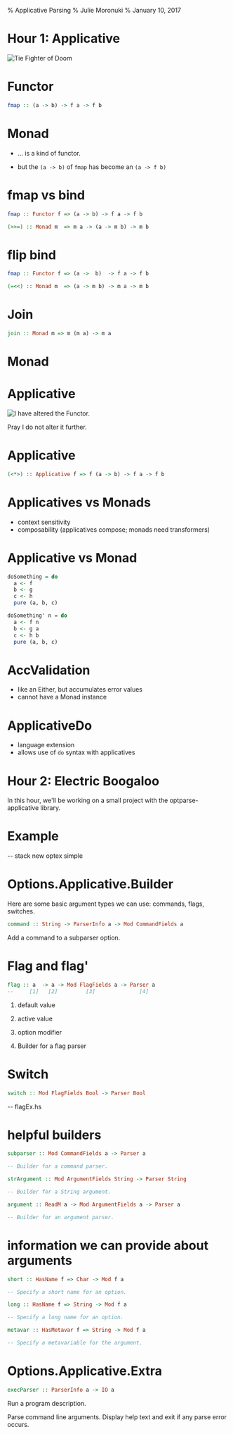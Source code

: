 % Applicative Parsing
% Julie Moronuki
% January 10, 2017

# Hour 1: Applicative

![Tie Fighter of Doom](vaders-tie-fighter.jpg)

# Functor

```haskell
fmap :: (a -> b) -> f a -> f b
```

# Monad

- ... is a kind of functor.

- but the `(a -> b)` of `fmap` has become an `(a -> f b)`

# fmap vs bind

```haskell
fmap :: Functor f => (a -> b) -> f a -> f b

(>>=) :: Monad m  => m a -> (a -> m b) -> m b
```

# flip bind

```haskell
fmap :: Functor f => (a ->  b)  -> f a -> f b

(=<<) :: Monad m  => (a -> m b) -> m a -> m b
```

# Join

```haskell
join :: Monad m => m (m a) -> m a
```

# Monad


# Applicative  

![I have altered the Functor.](dog-vader.jpg)

Pray I do not alter it further.

# Applicative

```haskell
(<*>) :: Applicative f => f (a -> b) -> f a -> f b
```

# Applicatives vs Monads  

- context sensitivity
- composability (applicatives compose; monads need transformers)  

# Applicative vs Monad

```haskell
doSomething = do  
  a <- f  
  b <- g  
  c <- h  
  pure (a, b, c)  

doSomething' n = do  
  a <- f n  
  b <- g a  
  c <- h b  
  pure (a, b, c)  
```
# AccValidation

- like an Either, but accumulates error values
- cannot have a Monad instance

# ApplicativeDo

- language extension
- allows use of `do` syntax with applicatives


# Hour 2: Electric Boogaloo

In this hour, we'll be working on a small project with the optparse-applicative library.

# Example

-- stack new optex simple  


# Options.Applicative.Builder

Here are some basic argument types we can use: commands, flags, switches.

```haskell
command :: String -> ParserInfo a -> Mod CommandFields a
```
Add a command to a subparser option.

# Flag and flag'

```haskell
flag :: a  -> a -> Mod FlagFields a -> Parser a
--     [1]   [2]         [3]              [4]
```
1. default value  
  
2. active value  

3. option modifier  
  
4. Builder for a flag parser    

# Switch 

```haskell
switch :: Mod FlagFields Bool -> Parser Bool
```
-- flagEx.hs

# helpful builders

```haskell
subparser :: Mod CommandFields a -> Parser a  

-- Builder for a command parser.  

strArgument :: Mod ArgumentFields String -> Parser String  

-- Builder for a String argument.  

argument :: ReadM a -> Mod ArgumentFields a -> Parser a  

-- Builder for an argument parser.
```

# information we can provide about arguments

```haskell
short :: HasName f => Char -> Mod f a  

-- Specify a short name for an option.  

long :: HasName f => String -> Mod f a  

-- Specify a long name for an option.  

metavar :: HasMetavar f => String -> Mod f a  

-- Specify a metavariable for the argument.  
```

# Options.Applicative.Extra

```haskell
execParser :: ParserInfo a -> IO a
```
Run a program description.

Parse command line arguments. Display help text and exit if any parse error occurs.
